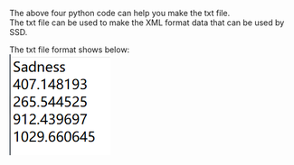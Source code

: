 The above four python code can help you make the txt file.<br>
The txt file can be used to make the XML format data that can be used by SSD. <br>

The txt file format shows below: <br>
![txt](txt.png)
